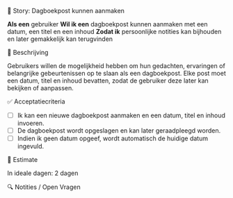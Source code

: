 🧩 Story: Dagboekpost kunnen aanmaken

**Als een** gebruiker
**Wil ik een** dagboekpost kunnen aanmaken met een datum, een titel en een inhoud
**Zodat ik** persoonlijke notities kan bijhouden en later gemakkelijk kan terugvinden

📝 Beschrijving

Gebruikers willen de mogelijkheid hebben om hun gedachten, ervaringen of belangrijke gebeurtenissen op te slaan als een dagboekpost. Elke post moet een datum, titel en inhoud bevatten, zodat de gebruiker deze later kan bekijken of aanpassen.

✅ Acceptatiecriteria
 
* [ ] Ik kan een nieuwe dagboekpost aanmaken en een datum, titel en inhoud invoeren.
* [ ] De dagboekpost wordt opgeslagen en kan later geraadpleegd worden.
* [ ] Indien ik geen datum opgeef, wordt automatisch de huidige datum ingevuld.

🧮 Estimate

In ideale dagen: 2 dagen

🔍 Notities / Open Vragen

